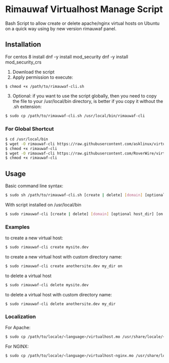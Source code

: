 Rimauwaf Virtualhost Manage Script
===========

Bash Script to allow create or delete apache/nginx virtual hosts on Ubuntu on a quick way using by new version rimauwaf panel.

## Installation ##

For centos 8 install
dnf -y install mod_security
dnf -y install mod_security_crs


1. Download the script
2. Apply permission to execute:

```
$ chmod +x /path/to/rimauwaf-cli.sh
```

3. Optional: if you want to use the script globally, then you need to copy the file to your /usr/local/bin directory, is better
if you copy it without the .sh extension:

```bash
$ sudo cp /path/to/rimauwaf-cli.sh /usr/local/bin/rimauwaf-cli
```

### For Global Shortcut ###

```bash
$ cd /usr/local/bin
$ wget -O rimauwaf-cli https://raw.githubusercontent.com/asklinux/virtualhost/master/rimauwaf-cli.sh
$ chmod +x rimauwaf-cli
$ wget -O rimauwaf-cli https://raw.githubusercontent.com/RoverWire/virtualhost/master/rimauwaf-cli-nginx.sh
$ chmod +x rimauwaf-cli
```

## Usage ##

Basic command line syntax:

```bash
$ sudo sh /path/to/rimauwaf-cli.sh [create | delete] [domain] [optional host_dir] [on | off]
```

With script installed on /usr/local/bin

```bash
$ sudo rimauwaf-cli [create | delete] [domain] [optional host_dir] [on | off]
```

### Examples ###

to create a new virtual host:

```bash
$ sudo rimauwaf-cli create mysite.dev
```
to create a new virtual host with custom directory name:

```bash
$ sudo rimauwaf-cli create anothersite.dev my_dir on
```
to delete a virtual host

```bash
$ sudo rimauwaf-cli delete mysite.dev
```

to delete a virtual host with custom directory name:

```
$ sudo rimauwaf-cli delete anothersite.dev my_dir
```
### Localization

For Apache:

```bash
$ sudo cp /path/to/locale/<language>/virtualhost.mo /usr/share/locale/<language>/LC_MESSAGES/
```

For NGINX:

```bash
$ sudo cp /path/to/locale/<language>/virtualhost-nginx.mo /usr/share/locale/<language>/LC_MESSAGES/
```
